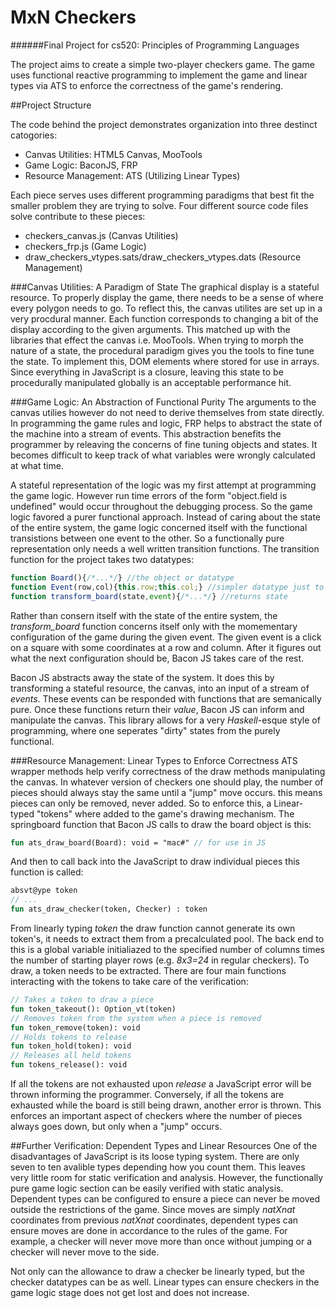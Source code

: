 # MxN Checkers
######Final Project for cs520: Principles of Programming Languages

The project aims to create a simple two-player checkers game. The game uses functional reactive programming to implement the game and linear types via ATS to enforce the correctness of the game's rendering.

##Project Structure

The code behind the project demonstrates organization into three destinct catogories:

* Canvas Utilities: HTML5 Canvas, MooTools
* Game Logic: BaconJS, FRP
* Resource Management: ATS (Utilizing Linear Types)

Each piece serves uses different programming paradigms that best fit the smaller problem they are trying to solve. Four different source code files solve contribute to these pieces:
* checkers_canvas.js (Canvas Utilities)
* checkers_frp.js (Game Logic)
* draw_checkers_vtypes.sats/draw_checkers_vtypes.dats (Resource Management)

###Canvas Utilities: A Paradigm of State
The graphical display is a stateful resource. To properly display the game, there needs to be a sense of where every polygon needs to go. To reflect this, the canvas utilites are set up in a very procdural manner. Each function corresponds to changing a bit of the display according to the given arguments. This matched up with the libraries that effect the canvas i.e. MooTools. When trying to morph the nature of a state, the procedural paradigm gives you the tools to fine tune the state. To implement this, DOM elements where stored for use in arrays. Since everything in JavaScript is a closure, leaving this state to be procedurally manipulated globally is an acceptable performance hit.

###Game Logic: An Abstraction of Functional Purity
The arguments to the canvas utilies however do not need to derive themselves from state directly. In programming the game rules and logic, FRP helps to abstract the state of the machine into a stream of events. This abstraction benefits the programmer by releaving the concerns of fine tuning objects and states. It becomes difficult to keep track of what variables were wrongly calculated at what time. 

A stateful representation of the logic was my first attempt at programming the game logic. However run time errors of the form "object.field is undefined" would occur throughout the debugging process. So the game logic favored a purer functional approach. Instead of caring about the state of the entire system, the game logic concerned itself with the functional transistions between one event to the other. So a functionally pure representation only needs a well written transition functions. The transition function for the project takes two datatypes:

```javascript
function Board(){/*...*/} //the object or datatype
function Event(row,col){this.row;this.col;} //simpler datatype just to contain info
function transform_board(state,event){/*...*/} //returns state
```

Rather than consern itself with the state of the entire system, the _transform_board_ function concerns itself only with the momementary configuration of the game during the given event. The given event is a click on a square with some coordinates at a row and column. After it figures out what the next configuration should be, Bacon JS takes care of the rest.

Bacon JS abstracts away the state of the system. It does this by transforming a stateful resource, the canvas, into an input of a stream of _events_. These events can be responded with functions that are semanically pure. Once these functions return their _value_, Bacon JS can inform and manipulate the canvas. This library allows for a very _Haskell_-esque style of programming, where one seperates "dirty" states from the purely functional. 

###Resource Management: Linear Types to Enforce Correctness
ATS wrapper methods help verify correctness of the draw methods manipulating the canvas. In whatever version of checkers one should play, the number of pieces should always stay the same until a "jump" move occurs. this means pieces can only be removed, never added. So to enforce this, a Linear-typed "tokens" where added to the game's drawing mechanism. The springboard function that Bacon JS calls to draw the board object is this:

```ats
fun ats_draw_board(Board): void = "mac#" // for use in JS
```

And then to call back into the JavaScript to draw individual pieces this function is called:
```ats
absvt@ype token
// ...
fun ats_draw_checker(token, Checker) : token 
```
From linearly typing _token_ the draw function cannot generate its own token's, it needs to extract them from a precalculated pool. The back end to this is a global variable initialiazed to the specified number of columns times the number of starting player rows (e.g. _8x3=24_ in regular checkers). To draw, a token needs to be extracted. There are four main functions interacting with the tokens to take care of the verification:

```ats
// Takes a token to draw a piece
fun token_takeout(): Option_vt(token)
// Removes token from the system when a piece is removed
fun token_remove(token): void
// Holds tokens to release
fun token_hold(token): void
// Releases all held tokens 
fun tokens_release(): void
```
If all the tokens are not exhausted upon _release_ a JavaScript error will be thrown informing the programmer. Conversely, if all the tokens are exhausted while the board is still being drawn, another error is thrown. This enforces an important aspect of checkers where the number of pieces always goes down, but only when a "jump" occurs.

##Further Verification: Dependent Types and Linear Resources
One of the disadvantages of JavaScript is its loose typing system. There are only seven to ten avalible types depending how you count them. This leaves very little room for static verification and analysis. However, the functionally pure game logic section can be easily verified with static analysis. Dependent types can be configured to ensure a piece can never be moved outside the restrictions of the game. Since moves are simply _natXnat_ coordinates from previous _natXnat_ coordinates, dependent types can ensure moves are done in accordance to the rules of the game. For example, a checker will never move more than once without jumping or a checker will never move to the side. 

Not only can the allowance to draw a checker be linearly typed, but the checker datatypes can be as well. Linear types can ensure checkers in the game logic stage does not get lost and does not increase.

